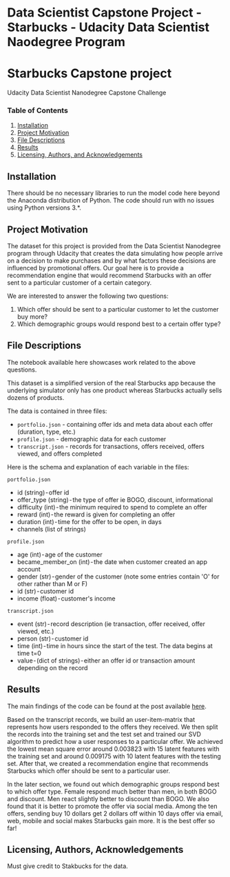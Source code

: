 # Data Scientist Capstone Project - Starbucks - Udacity Data Scientist Naodegree Program

# Starbucks Capstone project
Udacity Data Scientist Nanodegree Capstone Challenge

### Table of Contents

1. [Installation](#installation)
2. [Project Motivation](#motivation)
3. [File Descriptions](#files)
4. [Results](#results)
5. [Licensing, Authors, and Acknowledgements](#licensing)

## Installation <a name="installation"></a>

There should be no necessary libraries to run the model code here beyond the Anaconda distribution of Python.  The code should run with no issues using Python versions 3.*.

## Project Motivation<a name="motivation"></a>

The dataset for this project is provided from the Data Scientist Nanodegree program through Udacity that creates the data simulating how people arrive on a decision to make purchases and by what factors these decisions are influenced by promotional offers. Our goal here is to provide a recommendation engine that would recommend Starbucks with an offer sent to a particular customer of a certain category.

We are interested to answer the following two questions:
1. Which offer should be sent to a particular customer to let the customer buy more?
2. Which demographic groups would respond best to a certain offer type?


## File Descriptions <a name="files"></a>

The notebook available here showcases work related to the above questions.  

This dataset is a simplified version of the real Starbucks app because the underlying simulator only has one product whereas Starbucks actually sells dozens of products.

The data is contained in three files:
- `portfolio.json` - containing offer ids and meta data about each offer (duration, type, etc.)
- `profile.json` - demographic data for each customer
- `transcript.json` - records for transactions, offers received, offers viewed, and offers completed

Here is the schema and explanation of each variable in the files:

`portfolio.json`
- id (string) - offer id
- offer_type (string) - the type of offer ie BOGO, discount, informational
- difficulty (int) - the minimum required to spend to complete an offer
- reward (int) - the reward is given for completing an offer
- duration (int) - time for the offer to be open, in days
- channels (list of strings)

`profile.json`
- age (int) - age of the customer
- became_member_on (int) - the date when customer created an app account
- gender (str) - gender of the customer (note some entries contain 'O' for other rather than M or F)
- id (str) - customer id
- income (float) - customer's income

`transcript.json`
- event (str) - record description (ie transaction, offer received, offer viewed, etc.)
- person (str) - customer id
- time (int) - time in hours since the start of the test. The data begins at time t=0
- value - (dict of strings) - either an offer id or transaction amount depending on the record


## Results<a name="results"></a>

The main findings of the code can be found at the post available [here]().

Based on the transcript records, we build an user-item-matrix that represents how users responded to the offers they received. We then split the records into the training set and the test set and trained our SVD algorithm to predict how a user responses to a particular offer. We achieved the lowest mean square error around 0.003823 with 15 latent features with the training set and around 0.009175 with 10 latent features with the testing set. After that, we created a recommendation engine that recommends Starbucks which offer should be sent to a particular user.

In the later section, we found out which demographic groups respond best to which offer type. Female respond much better than men, in both BOGO and discount. Men react slightly better to discount than BOGO. We also found that it is better to promote the offer via social media. Among the ten offers, sending buy 10 dollars get 2 dollars off within 10 days offer via email, web, mobile and social makes Starbucks gain more. It is the best offer so far!


## Licensing, Authors, Acknowledgements<a name="licensing"></a>

Must give credit to Stakbucks for the data.
